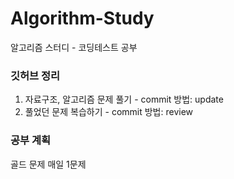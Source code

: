 # Algorithm-Study
알고리즘 스터디 - 코딩테스트 공부 

### 깃허브 정리 
1. 자료구조, 알고리즘 문제 풀기 - commit 방법: update
2. 풀었던 문제 복습하기 - commit 방법: review

### 공부 계획 
골드 문제 매일 1문제

